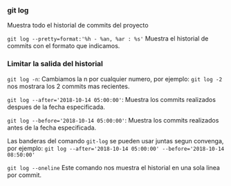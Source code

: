 ### git log
Muestra todo el historial de commits del proyecto

`git log --pretty=format:'%h - %an, %ar : %s'`
Muestra el historial de commits con el formato que indicamos.

### Limitar la salida del historial
`git log -n`: Cambiamos la n por cualquier numero, por ejemplo: `git log -2` nos mostrara
los 2 commits mas recientes.

`git log --after='2018-10-14 05:00:00'`: Muestra los commits realizados despues de la fecha especificada.

`git log --before='2018-10-14 05:00:00'`: Muestra los commits realizados antes de la fecha especificada.

Las banderas del comando `git-log` se pueden usar juntas segun convenga, por ejemplo:
`git log --after='2018-10-14 05:00:00' --before='2018-10-14 08:50:00'`

`git log --oneline`
Este comando nos muestra el historial en una sola linea por commit.